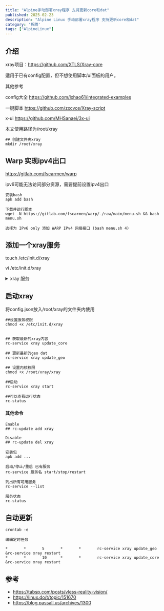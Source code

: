 ```yaml
---
title: "Alpine手动部署xray程序 支持更新core和dat"
published: 2025-02-23
description: "Alpine Linux 手动部署xray程序 支持更新core和dat"
category: '折腾'
tags: ["AlpineLinux"]
---
```


## 介绍

xray项目：https://github.com/XTLS/Xray-core

适用于已有config配置，但不想使用脚本/ui面板的用户。

其他参考

config大全 https://github.com/lxhao61/integrated-examples

一键脚本 https://github.com/zxcvos/Xray-script

x-ui https://github.com/MHSanaei/3x-ui


本文使用路径为/root/xray

```
## 创建文件夹xray
mkdir /root/xray

```

## Warp 实现ipv4出口


https://gitlab.com/fscarmen/warp

ipv6可能无法访问部分资源，需要提前设置ipv4出口
```
安装bash
apk add bash

下载并运行脚本
wget -N https://gitlab.com/fscarmen/warp/-/raw/main/menu.sh && bash menu.sh

选择为 IPv6 only 添加 WARP IPv4 网络接口 (bash menu.sh 4)
```

## 添加一个xray服务

touch /etc/init.d/xray

vi /etc/init.d/xray

<details>

<summary>xray 服务</summary>

```bash
##!/sbin/openrc-run

name="Xray"
description="Xray with XTLS support"

: ${env:="XRAY_LOCATION_ASSET=/root/xray"}
: ${confdir:="/root/xray"}

command="/root/xray/xray"
command_args="run -confdir $confdir >> /var/log/xray.log 2>&1"
command_user="root"
pidfile="/run/xray.pid"
command_background=true

extra_commands="update_geo update_core help"
depend() {
    need net
}

update_geo() {
    GEOIP_URL="https://github.com/Loyalsoldier/v2ray-rules-dat/raw/release/geoip.dat"
    GEOSITE_URL="https://github.com/Loyalsoldier/v2ray-rules-dat/raw/release/geosite.dat"

    [ -d $confdir ] || mkdir -p $confdir
    cd $confdir

    curl -L -o geoip.dat.new $GEOIP_URL || return 1
    curl -L -o geosite.dat.new $GEOSITE_URL || return 1

    rm -f geoip.dat geosite.dat
    mv geoip.dat.new geoip.dat
    mv geosite.dat.new geosite.dat
}

update_core() {
    REPO="XTLS/Xray-core"
    LATEST_RELEASE_URL="https://api.github.com/repos/$REPO/releases?per_page=1"
    LATEST_RELEASE=$(curl -s $LATEST_RELEASE_URL | jq -r '.[0].tag_name')

    if [ "$LATEST_RELEASE" == "null" ]; then
        echo "无法获取最新的版本信息。"
        exit 1
    fi

    DOWNLOAD_URL="https://github.com/XTLS/Xray-core/releases/download/$LATEST_RELEASE/Xray-linux-64.zip"
    DOWNLOAD_DIR="$confdir/"
    ZIP_FILE="${DOWNLOAD_DIR}Xray-linux-64.zip"

    curl -L -o "$ZIP_FILE" "$DOWNLOAD_URL" || exit 1
    unzip -o "$ZIP_FILE" -d "$DOWNLOAD_DIR" || exit 1
}

help() {
    echo "start  - Start the Xray service"
    echo "stop   - Stop the Xray service"
    echo "restart   - restart the Xray service"
    echo "update_geo    - Update the GeoIP and Geosite data"
    echo "update_core   - Update the Xray core version"
}

start() {
    ebegin "Starting $name"
    $command version || return 1
    start-stop-daemon --start --background --exec $command -- $command_args
    eend $?
}

stop() {
    ebegin "Stopping $name"
    start-stop-daemon --stop --exec $command
    eend $?
}
```
</details>

## 启动xray

将config.json放入/root/xray的文件夹内使用

```
##设置服务权限
chmod +x /etc/init.d/xray


## 获取最新的xray内容
rc-service xray update_core

## 更新最新的geo dat
rc-service xray update_geo

## 设置内核权限
chmod +x /root/xray/xray

##启动
rc-service xray start

##可以查看运行状态
rc-status
```
#### 其他命令

```
Enable
## rc-update add xray

Disable
## rc-update del xray

安装包
apk add ...

启动/停止/重启 已有服务
rc-service 服务名 start/stop/restart

列出所有可用服务
rc-service --list

服务状态
rc-status
```

## 自动更新

```
crontab -e 

编辑定时任务

*       *       5       *       *       rc-service xray update_geo &rc-service xray restart
*       *       10      *       *       rc-service xray update_core &rc-service xray restart

```

## 参考

* https://tabsp.com/posts/vless-reality-vision/
* https://linux.do/t/topic/151670
* https://blog.passall.us/archives/1300